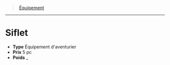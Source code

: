 ﻿---
!Equipment
Type: Équipement d'aventurier
Price: 5 pc
Weight: _
Id: equipment_hd.md#siflet
ParentLink: equipment_hd.md#Équipement
Name: Siflet
ParentName: Équipement
NameLevel: 1
Attributes: {}
---
> [Équipement](hd_equipment.md)

---

# Siflet

- **Type** Équipement d'aventurier
- **Prix** 5 pc
- **Poids** _

